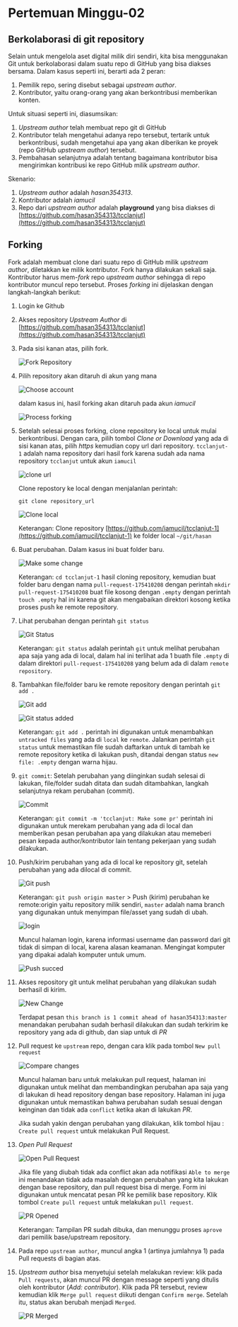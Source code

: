 # Pertemuan Minggu-02

## Berkolaborasi di git repository

Selain untuk mengelola aset digital milik diri sendiri, kita bisa menggunakan Git untuk berkolaborasi dalam suatu repo di GitHub yang bisa diakses bersama. Dalam kasus seperti ini, berarti ada 2 peran:

1. Pemilik repo, sering disebut sebagai *upstream author*.
2. Kontributor, yaitu orang-orang yang akan berkontribusi memberikan konten.

Untuk situasi seperti ini, diasumsikan:

1. *Upstream author* telah membuat repo git di GitHub
2. Kontributor telah mengetahui adanya repo tersebut, tertarik untuk berkontribusi, sudah mengetahui apa yang akan diberikan ke proyek (repo GitHub *upstream author*) tersebut.
3. Pembahasan selanjutnya adalah tentang bagaimana kontributor bisa mengirimkan kontribusi ke repo GitHub milik *upstream author*.

Skenario:

1. *Upstream author* adalah *hasan354313*.
2. Kontributor adalah *iamucil*
3. Repo dari *upstream author* adalah **playground** yang bisa diakses di [https://github.com/hasan354313/tcclanjut](https://github.com/hasan354313/tcclanjut)

## Forking

Fork adalah membuat clone dari suatu repo di GitHub milik *upstream author*, diletakkan ke milik kontributor. Fork hanya dilakukan sekali saja. Kontributor harus mem-*fork* repo *upstream author* sehingga di repo kontributor muncul repo tersebut. Proses *forking* ini dijelaskan dengan langkah-langkah berikut:

1. Login ke Github
2. Akses repository *Upstream Author* di [https://github.com/hasan354313/tcclanjut](https://github.com/hasan354313/tcclanjut)

3. Pada sisi kanan atas, pilih fork.

    ![Fork Repository](img/01_fork_repository.png)

4. Pilih repository akan ditaruh di akun yang mana

    ![Choose account](img/02_fork_repository_pilih_lokasi_fork.png)

    dalam kasus ini, hasil forking akan ditaruh pada akun *iamucil*

    ![Process forking](img/03_proses_forking.png)

5. Setelah selesai proses forking, clone repository ke local untuk mulai berkontribusi. Dengan cara, pilih tombol *Clone or Download* yang ada di sisi kanan atas, pilih *https* kemudian copy url dari repository. `tcclanjut-1` adalah nama repository dari hasil fork karena sudah ada nama repository `tcclanjut` untuk akun `iamucil`

    ![clone url](img/04_copy_repo_url.png)

    Clone repostory ke local dengan menjalanlan perintah:

    ```git clone repository_url```

    ![Clone local](img/05_clone_repository.png)

    Keterangan: Clone repository [https://github.com/iamucil/tcclanjut-1](https://github.com/iamucil/tcclanjut-1) ke folder local `~/git/hasan`

6. Buat perubahan. Dalam kasus ini buat folder baru.

    ![Make some change](img/06_make_some_change.png)

    Keterangan: `cd tcclanjut-1` hasil cloning repository, kemudian buat folder baru dengan nama `pull-request-175410208` dengan perintah `mkdir pull-request-175410208` buat file kosong dengan `.empty` dengan perintah `touch .empty` hal ini karena git akan mengabaikan direktori kosong ketika proses push ke remote repository.

7. Lihat perubahan dengan perintah `git status`

    ![Git Status](img/07_git_status.png)

    Keterangan: `git status` adalah perintah `git` untuk melihat perubahan apa saja yang ada di local, dalam hal ini terlihat ada 1 buath file `.empty` di dalam direktori `pull-request-175410208` yang belum ada di dalam `remote repository`.

8. Tambahkan file/folder baru ke remote repository dengan perintah `git add .`

    ![Git add](img/08_git_add.png)

    ![Git status added](img/09_git_status_new_file.png)

    Keterangan: `git add .` perintah ini digunakan untuk menambahkan `untracked files` yang ada di `local` ke `remote`. Jalankan perintah `git status` untuk memastikan file sudah daftarkan untuk di tambah ke remote repository ketika di lakukan push, ditandai dengan status `new file: .empty` dengan warna hijau.

9. `git commit`: Setelah perubahan yang diinginkan sudah selesai di lakukan, file/folder sudah ditata dan sudah ditambahkan, langkah selanjutnya rekam perubahan (commit).

    ![Commit](img/10_git_comit.png)

    Keterangan: `git commit -m 'tcclanjut: Make some pr'` perintah ini digunakan untuk merekam perubahan yang ada di local dan memberikan pesan perubahan apa yang dilakukan atau memeberi pesan kepada author/kontributor lain tentang pekerjaan yang sudah dilakukan.

10. Push/kirim perubahan yang ada di local ke repository git, setelah perubahan yang ada dilocal di commit.

    ![Git push](img/11_git_push.png)

    Keterangan: `git push origin master` > Push (kirim) perubahan ke remote:origin yaitu repository milik sendiri, `master` adalah nama branch yang digunakan untuk menyimpan file/asset yang sudah di ubah.

    ![login](img/12_login_form.png)

    Muncul halaman login, karena informasi username dan password dari git tidak di simpan di local, karena alasan keamanan. Mengingat komputer yang dipakai adalah komputer untuk umum.

    ![Push succed](img/13_git_push_success.png)

11. Akses repository git untuk melihat perubahan yang dilakukan sudah berhasil di kirim.

    ![New Change](img/14_new_change.png)

    Terdapat pesan `this branch is 1 commit ahead of hasan354313:master` menandakan perubahan sudah berhasil dilakukan dan sudah terkirim ke repository yang ada di github, dan siap untuk di *PR*

12. Pull request ke `upstream` repo, dengan cara klik pada tombol `New pull request`

    ![Compare changes](img/15_compare_repo.png)

    Muncul halaman baru untuk melakukan pull request, halaman ini digunakan untuk melihat dan membandingkan perubahan apa saja yang di lakukan di head repository dengan base repository. Halaman ini juga digunakan untuk memastikan bahwa perubahan sudah sesuai dengan keinginan dan tidak ada `conflict` ketika akan di lakukan *PR*.

    Jika sudah yakin dengan perubahan yang dilakukan, klik tombol hijau : `Create pull request` untuk melakukan Pull Request.

13. *Open Pull Request*

    ![Open Pull Request](img/16_open_pr.png)

    Jika file yang diubah tidak ada conflict akan ada notifikasi `Able to merge` ini menandakan tidak ada masalah dengan perubahan yang kita lakukan dengan base repository, dan pull request bisa di merge. Form ini digunakan untuk mencatat pesan PR ke pemilik base repository. Klik tombol `Create pull request` untuk melakukan `pull request`.

    ![PR Opened](img/17_pr_opened.png)

    Keterangan: Tampilan PR sudah dibuka, dan menunggu proses `aprove` dari pemilik base/upstream repository.

14. Pada repo `upstream author`, muncul angka 1 (artinya jumlahnya 1) pada Pull requests di bagian atas.

15. *Upstream author* bisa menyetujui setelah melakukan review: klik pada ```Pull requests```, akan muncul PR dengan message seperti yang ditulis oleh kontributor (*Add: contributor*). Klik pada PR tersebut, review kemudian klik ```Merge pull request``` diikuti dengan ```Confirm merge```. Setelah itu, status akan berubah menjadi ```Merged```.

    ![PR Merged](img/18_pr_merged.png)
